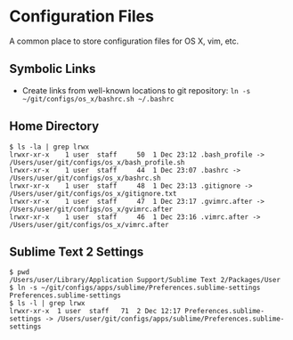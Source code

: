 Configuration Files
===================
A common place to store configuration files for OS X, vim, etc.

## Symbolic Links
  * Create links from well-known locations to git repository: `ln -s ~/git/configs/os_x/bashrc.sh ~/.bashrc`


## Home Directory

    $ ls -la | grep lrwx
    lrwxr-xr-x    1 user  staff     50  1 Dec 23:12 .bash_profile -> /Users/user/git/configs/os_x/bash_profile.sh
    lrwxr-xr-x    1 user  staff     44  1 Dec 23:07 .bashrc -> /Users/user/git/configs/os_x/bashrc.sh
    lrwxr-xr-x    1 user  staff     48  1 Dec 23:13 .gitignore -> /Users/user/git/configs/os_x/gitignore.txt
    lrwxr-xr-x    1 user  staff     47  1 Dec 23:17 .gvimrc.after -> /Users/user/git/configs/os_x/gvimrc.after
    lrwxr-xr-x    1 user  staff     46  1 Dec 23:16 .vimrc.after -> /Users/user/git/configs/os_x/vimrc.after

## Sublime Text 2 Settings

    $ pwd
    /Users/user/Library/Application Support/Sublime Text 2/Packages/User
    $ ln -s ~/git/configs/apps/sublime/Preferences.sublime-settings Preferences.sublime-settings
    $ ls -l | grep lrwx
    lrwxr-xr-x  1 user  staff   71  2 Dec 12:17 Preferences.sublime-settings -> /Users/user/git/configs/apps/sublime/Preferences.sublime-settings

